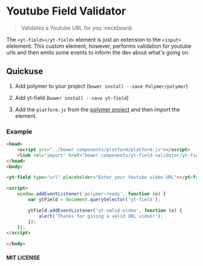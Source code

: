 # Youtube Field Validator

> Validates a Youtube URL for you :neckbeard:

The `<yt-field></yt-field>` element is just an extension to the `<input>` elelement. This custom element, however, performs validation for youtube urls and then emits some events to inform the dev about what's going on.

## Quickuse

1.	Add polymer to your project (`bower install --save Polymer/polymer`)

2.	Add yt-field (`bower install --save yt-field`)

3.	Add the `platform.js` from the [polymer project](http://www.polymer-project.org/) and then import the element.

### Example

```html
<head>
	<script src="../bower_components/platform/platform.js"></script>
	<link rel="import" href="bower_components/yt-field-validator/yt-field.html">
</head>
<body>

<yt-field type="url" placeholder="Enter your Youtube video URL"></yt-field>

<script>
	window.addEventListener('polymer-ready', function (e) {
		var ytField = document.querySelector('yt-field');

		ytField.addEventListener('yt-valid-video', function (e) {
			alert('Thanks for giving a valid URL video!');
		});
	});
</script>

</body>
```

#### MIT LICENSE
